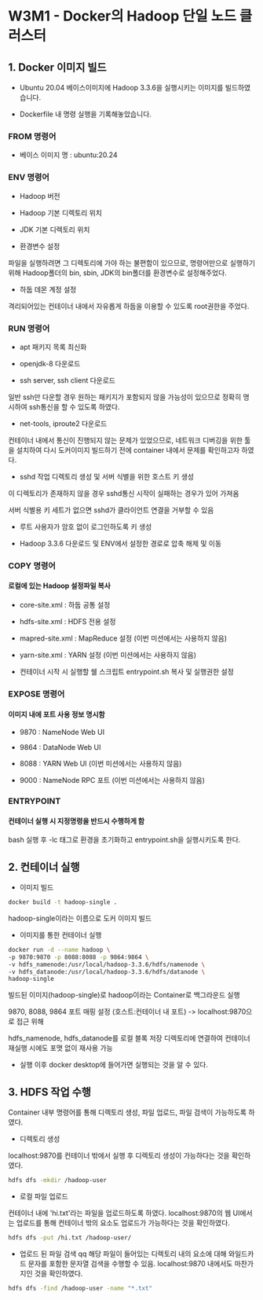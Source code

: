 # W3M1 - Docker의 Hadoop 단일 노드 클러스터

## 1. Docker 이미지 빌드

- Ubuntu 20.04 베이스이미지에 Hadoop 3.3.6을 실행시키는 이미지를 빌드하였습니다.
 
- Dockerfile 내 명령 실행을 기록해놓았습니다.

### FROM 명령어

- 베이스 이미지 명 : ubuntu:20.24

### ENV 명령어

- Hadoop 버전

- Hadoop 기본 디렉토리 위치

- JDK 기본 디렉토리 위치

- 환경변수 설정

파일을 실행하려면 그 디렉토리에 가야 하는 불편함이 있으므로, 명령어만으로 실행하기 위해 Hadoop폴더의 bin, sbin, JDK의 bin폴더를 환경변수로 설정해주었다.

- 하둡 데몬 계정 설정

격리되어있는 컨테이너 내에서 자유롭게 하둡을 이용할 수 있도록 root권한을 주었다.

### RUN 명령어

- apt 패키지 목록 최신화

- openjdk-8 다운로드

- ssh server, ssh client 다운로드

일반 ssh만 다운할 경우 원하는 패키지가 포함되지 않을 가능성이 있으므로 정확히 명시하여 ssh통신을 할 수 있도록 하였다.

- net-tools, iproute2 다운로드

컨테이너 내에서 통신이 진행되지 않는 문제가 있었으므로, 네트워크 디버깅을 위한 툴을 설치하여 다시 도커이미지 빌드하기 전에 container 내에서 문제를 확인하고자 하였다.

- sshd 작업 디렉토리 생성 및 서버 식별을 위한 호스트 키 생성
    
이 디렉토리가 존재하지 않을 경우 sshd통신 시작이 실패하는 경우가 있어 가져옴

서버 식별용 키 세트가 없으면 sshd가 클라이언트 연결을 거부할 수 있음

- 루트 사용자가 암호 없이 로그인하도록 키 생성

- Hadoop 3.3.6 다운로드 및 ENV에서 설정한 경로로 압축 해제 및 이동

### COPY 명령어

#### 로컬에 있는 Hadoop 설정파일 복사

- core-site.xml : 하둡 공통 설정

- hdfs-site.xml : HDFS 전용 설정

- mapred-site.xml : MapReduce 설정 (이번 미션에서는 사용하지 않음)

- yarn-site.xml : YARN 설정 (이번 미션에서는 사용하지 않음)

- 컨테이너 시작 시 실행할 쉘 스크립트 entrypoint.sh 복사 및 실행권한 설정

### EXPOSE 명령어

#### 이미지 내에 포트 사용 정보 명시함

- 9870 : NameNode Web UI

- 9864 : DataNode Web UI

- 8088 : YARN Web UI (이번 미션에서는 사용하지 않음)

- 9000 : NameNode RPC 포트 (이번 미션에서는 사용하지 않음)

### ENTRYPOINT

#### 컨테이너 실행 시 지정명령을 반드시 수행하게 함

bash 실행 후 -lc 태그로 환경을 초기화하고 entrypoint.sh을 실행시키도록 한다.


## 2. 컨테이너 실행

- 이미지 빌드

```bash
docker build -t hadoop-single .
```

hadoop-single이라는 이름으로 도커 이미지 빌드

- 이미지를 통한 컨테이너 실행

```bash
docker run -d --name hadoop \
-p 9870:9870 -p 8088:8088 -p 9864:9864 \
-v hdfs_namenode:/usr/local/hadoop-3.3.6/hdfs/namenode \
-v hdfs_datanode:/usr/local/hadoop-3.3.6/hdfs/datanode \
hadoop-single
```

빌드된 이미지(hadoop-single)로 hadoop이라는 Container로 백그라운드 실행

9870, 8088, 9864 포트 매핑 설정 (호스트:컨테이너 내 포트) -> localhost:9870으로 접근 위해

hdfs_namenode, hdfs_datanode를 로컬 블록 저장 디렉토리에 연결하여 컨테이너 재실행 시에도 포맷 없이 재사용 가능

- 실행 이후 docker desktop에 들어가면 실행되는 것을 알 수 있다.

## 3. HDFS 작업 수행

Container 내부 명령어를 통해 디렉토리 생성, 파일 업로드, 파일 검색이 가능하도록 하였다.

- 디렉토리 생성

localhost:9870를 컨테이너 밖에서 실행 후 디렉토리 생성이 가능하다는 것을 확인하였다.

```bash
hdfs dfs -mkdir /hadoop-user
```

- 로컬 파일 업로드

컨테이너 내에 'hi.txt'라는 파일을 업로드하도록 하였다. localhost:9870의 웹 UI에서는 업로드를 통해 컨테이너 밖의 요소도 업로드가 가능하다는 것을 확인하였다.

```bash
hdfs dfs -put /hi.txt /hadoop-user/
```

- 업로드 된 파일 검색
qq
해당 파일이 들어있는 디렉토리 내의 요소에 대해 와일드카드 문자를 포함한 문자열 검색을 수행할 수 있음. localhost:9870 내에서도 마찬가지인 것을 확인하였다.

```bash
hdfs dfs -find /hadoop-user -name "*.txt"
```